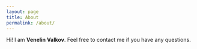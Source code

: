 ```yaml
---
layout: page
title: About
permalink: /about/
---
```


Hi! I am **Venelin Valkov**. Feel free to contact me if you have any questions.
